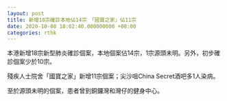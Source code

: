 ```yaml
---
layout: post
title: 新增18宗確診本地佔14宗　「國寶之家」佔11宗　
date: 2020-10-08 18:02:40.000000000 +08:00
categories: rthk
---
```


本港新增18宗新型肺炎確診個案，本地個案佔14宗，1宗源頭未明。另外，初步確診個案少於10宗。

殘疾人士院舍「國寶之家」新增11宗個案；尖沙咀China Secret酒吧多1人染病。

至於源頭未明的個案，患者曾到銅鑼灣和灣仔的健身中心。
